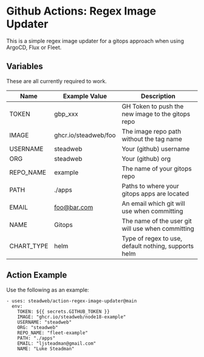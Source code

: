 # Github Actions: Regex Image Updater

This is a simple regex image updater for a gitops approach when using ArgoCD, Flux or Fleet.

## Variables

These are all currently required to work.

| Name       | Example Value        | Description                                          |
|------------|----------------------|------------------------------------------------------|
| TOKEN      | gbp_xxx              | GH Token to push the new image to the gitops repo    |
| IMAGE      | ghcr.io/steadweb/foo | The image repo path without the tag name             |
| USERNAME   | steadweb             | Your (github) username                               |
| ORG        | steadweb             | Your (github) org                                    |
| REPO_NAME  | example              | The name of your gitops repo                         |
| PATH       | ./apps               | Paths to where your gitops apps are located          |
| EMAIL      | foo@bar.com          | An email which git will use when committing          |
| NAME       | Gitops               | The name of the user git will use when committing    |
| CHART_TYPE | helm                 | Type of regex to use, default nothing, supports helm |

## Action Example

Use the following as an example:

```
- uses: steadweb/action-regex-image-updater@main
  env:
    TOKEN: ${{ secrets.GITHUB_TOKEN }}
    IMAGE: "ghcr.io/steadweb/node18-example"
    USERNAME: "steadweb"
    ORG: "steadweb"
    REPO_NAME: "fleet-example"
    PATH: "./apps"
    EMAIL: "ljsteadman@gmail.com"
    NAME: "Luke Steadman"
```
